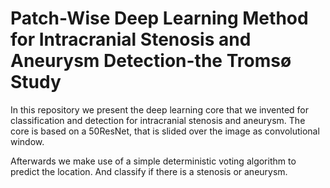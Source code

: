 # Patch-Wise Deep Learning Method for Intracranial Stenosis and Aneurysm Detection-the Tromsø Study

In this repository we present the deep learning core that we invented for classification and detection for intracranial stenosis and aneurysm. The core is based on a 50ResNet, that is slided over the image as convolutional window.

Afterwards we make use of a simple deterministic voting algorithm to predict the location. And classify if there is a stenosis or aneurysm. 
